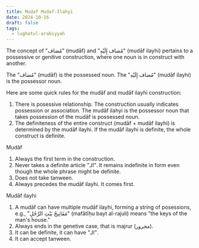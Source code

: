 ```yaml
---
title: Mudaf Mudaf-Ilahyi
date: 2024-10-16
draft: false
tags:
  - lughatul-arabiyyah
---
```

The concept of "مُضاف" (mudāf) and "مُضاف إِلَيْهِ" (mudāf ilayhi) pertains to a possessive or genitive construction, where one noun is in construct with another. 

The "مُضاف" (mudāf) is the possessed noun. The "مُضاف إِلَيْهِ" (mudāf ilayhi) is the possessor noun.

Here are some quick rules for the mudāf and mudāf ilayhi construction:

1. There is posessive relationship. The construction usually indicates possession or association. The mudāf ilahyi is the possessor noun that takes possession of the mudāf is possessed noun.
2. The definiteness of the entire construct (mudāf + mudāf ilayhi) is determined by the mudāf ilayhi. If the mudāf ilayhi is definite, the whole construct is definite.

Mudāf
1. Always the first term in the construction. 
2. Never takes a definite article "الـ". It remains indefinite in form even though the whole phrase might be definite.
3. Does not take tanween.
4. Always precedes the mudāf ilayhi. It comes first. 

Mudāf ilayhi
1. A mudāf can have multiple mudāf ilayhi, forming a string of posessions, e.g., "مَفَاتِيحُ بَيْتِ الرَّجُلِ" (mafātīḥu bayt al-rajuli) means "the keys of the man's house."
2. Always ends in the genetive case, that is majrur (مجرور).
3. It can be definite, it can have "الـ".
4. It can accept tanween.

